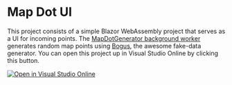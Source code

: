 # Map Dot UI

This project consists of a simple Blazor WebAssembly project that serves as a UI for incoming points. The [MapDotGenerator background worker](https://github.com/bradygaster/MapDotGenerator) generates random map points using [Bogus](https://www.nuget.org/packages/Bogus/), the awesome fake-data generator. You can open this project up in Visual Studio Online by clicking this button. 

[![Open in Visual Studio Online](https://img.shields.io/endpoint?style=social&url=https%3A%2F%2Faka.ms%2Fvso-badge)](https://online.visualstudio.com/environments/new?name=Ballpark%20Tracker&repo=bradygaster/MapDotUi)
